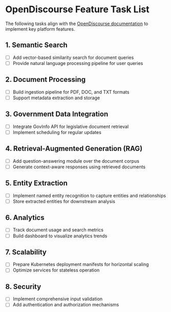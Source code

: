 # OpenDiscourse Feature Task List

The following tasks align with the [OpenDiscourse documentation](https://github.com/cbwinslow/opendiscourse) to implement key platform features.

## 1. Semantic Search
- [ ] Add vector-based similarity search for document queries
- [ ] Provide natural language processing pipeline for user queries

## 2. Document Processing
- [ ] Build ingestion pipeline for PDF, DOC, and TXT formats
- [ ] Support metadata extraction and storage

## 3. Government Data Integration
- [ ] Integrate GovInfo API for legislative document retrieval
- [ ] Implement scheduling for regular updates

## 4. Retrieval-Augmented Generation (RAG)
- [ ] Add question-answering module over the document corpus
- [ ] Generate context-aware responses using retrieved documents

## 5. Entity Extraction
- [ ] Implement named entity recognition to capture entities and relationships
- [ ] Store extracted entities for downstream analysis

## 6. Analytics
- [ ] Track document usage and search metrics
- [ ] Build dashboard to visualize analytics trends

## 7. Scalability
- [ ] Prepare Kubernetes deployment manifests for horizontal scaling
- [ ] Optimize services for stateless operation

## 8. Security
- [ ] Implement comprehensive input validation
- [ ] Add authentication and authorization mechanisms
